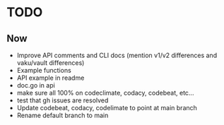 # TODO

## Now

- Improve API comments and CLI docs (mention v1/v2 differences and vaku/vault differences)
- Example functions
- API example in readme
- doc.go in api
- make sure all 100% on codeclimate, codacy, codebeat, etc...
- test that gh issues are resolved
- Update codebeat, codacy, codelimate to point at main branch
- Rename default branch to main
